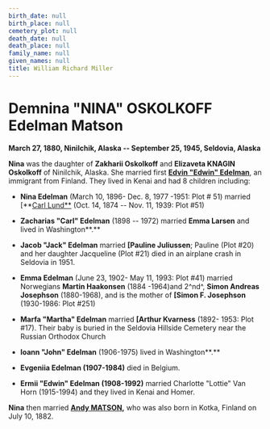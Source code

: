 ```yaml
---
birth_date: null
birth_place: null
cemetery_plot: null
death_date: null
death_place: null
family_name: null
given_names: null
title: William Richard Miller
---
```


# Demnina "NINA" OSKOLKOFF Edelman Matson

**March 27, 1880, Ninilchik, Alaska -- September 25, 1945, Seldovia,
Alaska**

**Nina** was the daughter of **Zakharii Oskolkoff** and
**Elizaveta KNAGIN Oskolkoff** of Ninilchik, Alaska. She
married first **[Edvin \"Edwin\"
Edelman](file:///C:\Users\Ginny\Desktop\Seldovia%20Cemetery%20resources%20Oct%20update\Seldovia%20Cemetery%20Scrapbook\Edelman.docx)**,
an immigrant from Finland. They lived in Kenai and had 8 children
including:

-   **Nina Edelman** (March 10, 1896- Dec. 8, 1977 -1951:
    Plot \# 51) married [**[Carl
    Lund**](Carl%20John%20LUND%20and%20Edelman%20Family.docx)
    (Oct. 14, 1874 -- Nov. 11, 1939: Plot \#51)

-   **Zacharias "Carl" Edelman** (1898 -- 1972) married
    **Emma Larsen** and lived in
    Washington**.**

-   **Jacob "Jack" Edelman** married **[Pauline
    Juliussen**; Pauline (Plot \#20) and her daughter
    Jacqueline (Plot \#21) died in an airplane crash in Seldovia
    in 1951.

-   **Emma Edelman** (June 23, 1902- May 11, 1993: Plot
    \#41) married Norwegians **Martin Haakonsen** (1884
    -1964)and 2^nd^, **Simon Andreas Josephson**
    (1880-1968), and is the mother of **[Simon F.
    Josephson** (1930-1986: Plot \#251)

-   **Marfa \"Martha\" Edelman** married **[Arthur
    Kvarness** (1892- 1953: Plot \#17). Their baby is
    buried in the Seldovia Hillside Cemetery near the Russian Orthodox
    Church

-   **Ioann \"John\" Edelman** (1906-1975) lived in
    Washington**.**

-   **Evgeniia Edelman (1907-1984)** died in Belgium.

-   **Ermii \"Edwin\" Edelman (1908-1992)** married
    Charlotte "Lottie" Van Horn (1915-1994) and they lived in Kenai and
    Homer.

**Nina** then married **[Andy
MATSON](file:///C:\Users\Ginny\Desktop\Seldovia%20Cemetery%20resources%20Oct%20update\Seldovia%20Cemetery%20Scrapbook\Andrew%20Matson%20and%20Edelman.docx),**
who was also born in Kotka, Finland on July 10, 1882.
